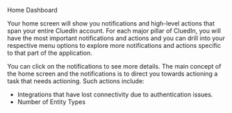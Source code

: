 Home Dashboard

Your home screen will show you notifications and high-level actions that span your entire CluedIn account. For each major pillar of CluedIn, you will have the most important notifications and actions and you can drill into your respective menu options to explore more notifications and actions specific to that part of the application. 

You can click on the notifications to see more details. The main concept of the home screen and the notifications is to direct you towards actioning a task that needs actioning. Such actions include:

 - Integrations that have lost connectivity due to authentication issues.
 - Number of Entity Types